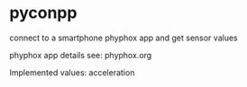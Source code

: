 # pyconpp
connect to a smartphone phyphox app and get sensor values

phyphox app details see: phyphox.org

Implemented values: acceleration
